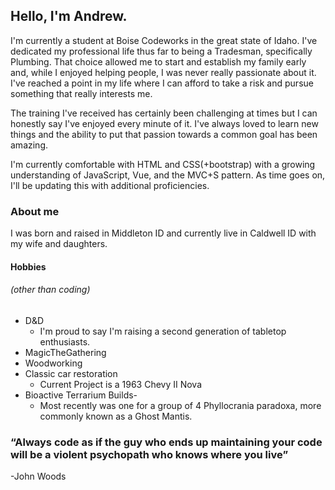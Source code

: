 ## Hello, I'm Andrew.

I'm currently a student at Boise Codeworks in the great state of Idaho.  I've dedicated my professional life thus far to being a Tradesman, specifically Plumbing.  That choice allowed me to start and establish my family early and, while I enjoyed helping people, I was never really passionate about it.  I've reached a point in my life where I can afford to take a risk and pursue something that really interests me.

The training I've received has certainly been challenging at times but I can honestly say I've enjoyed every minute of it.  I've always loved to learn new things and the ability to put that passion towards a common goal has been amazing.

I'm currently comfortable with HTML and CSS(+bootstrap) with a growing understanding of JavaScript, Vue, and the MVC+S pattern.  As time goes on, I'll be updating this with additional proficiencies.

  ### About me
  
  I was born and raised in Middleton ID and currently live in Caldwell ID with my wife and daughters.
  
  
 #### Hobbies 
 ###### (other than coding)
  - D&D  
      - I'm proud to say I'm raising a second generation of tabletop enthusiasts.
  - MagicTheGathering
  - Woodworking
  - Classic car restoration
      -  Current Project is a 1963 Chevy II Nova     
  - Bioactive Terrarium Builds-
      -  Most recently was one for a group of 4 Phyllocrania paradoxa, more commonly known as a Ghost Mantis.


  
  
  
 ### “Always code as if the guy who ends up maintaining your code will be a violent psychopath who knows where you live”
  
  -John Woods
